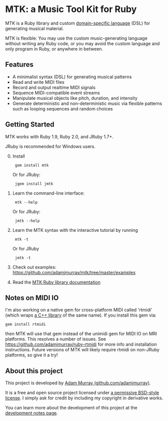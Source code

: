 MTK: a Music Tool Kit for Ruby
===

MTK is a Ruby library and custom [domain-specific language](https://en.wikipedia.org/wiki/Domain-specific_language) (DSL) for generating musical material.

MTK is flexible: You may use the custom music-generating language without writing any Ruby code, or you may avoid the custom language
 and only program in Ruby, or anywhere in between.


Features
--------
* A minimalist syntax (DSL) for generating musical patterns
* Read and write MIDI files
* Record and output realtime MIDI signals
* Sequence MIDI-compatible event streams
* Manipulate musical objects like pitch, duration, and intensity
* Generate deterministic and non-deterministic music via flexible patterns such as looping sequences and random choices

Getting Started
---------------

MTK works with Ruby 1.9, Ruby 2.0, and JRuby 1.7+.

JRuby is recommended for Windows users.

0. Install

        gem install mtk

    Or for JRuby:

        jgem install jmtk

0. Learn the command-line interface:

        mtk --help

    Or for JRuby:

        jmtk --help

0. Learn the MTK syntax with the interactive tutorial by running

        mtk -t

    Or for JRuby

        jmtk -t

0. Check out examples: https://github.com/adamjmurray/mtk/tree/master/examples

0. Read the [MTK Ruby library documentation](http://rubydoc.info/github/adamjmurray/mtk/master/frames)


Notes on MIDI IO
----------------

I'm also working on a native gem for cross-platform MIDI called 'rtmidi' (which wraps [a C++ library](http://www.music.mcgill.ca/~gary/rtmidi/) of the same name).
If you install this gem via:

    gem install rtmidi

then MTK will use that gem instead of the unimidi gem for MIDI IO on MRI platforms. This resolves a number of issues.
See https://github.com/adamjmurray/ruby-rtmidi for more info and installation instructions.
Future versions of MTK will likely require rtmidi on non-JRuby platforms, so give it a try!


About this project
------------------
This project is developed by [Adam Murray (github.com/adamjmurray)](http://github.com/adamjmurray).

It is a free and open source project licensed under [a permissive BSD-style license](https://raw.github.com/adamjmurray/mtk/master/LICENSE.txt).
I simply ask for credit by including my copyright in derivative works.

You can learn more about the development of this project at the [development notes page](https://github.com/adamjmurray/mtk/blob/master/DEVELOPMENT_NOTES.md).
